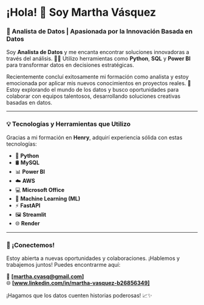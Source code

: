 


# ¡Hola! 👋 Soy Martha Vásquez  

### 🚀 Analista de Datos | Apasionada por la Innovación Basada en Datos  

Soy **Analista de Datos** y me encanta encontrar soluciones innovadoras a través del análisis. 🧠✨ Utilizo herramientas como **Python**, **SQL** y **Power BI** para transformar datos en decisiones estratégicas.  

Recientemente concluí exitosamente mi formación como analista y estoy emocionada por aplicar mis nuevos conocimientos en proyectos reales. 🌟 Estoy explorando el mundo de los datos y busco oportunidades para colaborar con equipos talentosos, desarrollando soluciones creativas basadas en datos.  

---

### 💡 Tecnologías y Herramientas que Utilizo  
Gracias a mi formación en **Henry**, adquirí experiencia sólida con estas tecnologías:  
- 🐍 **Python**  
- 🛢️ **MySQL**  
- 📊 **Power BI**  
- ☁️ **AWS**  
- 💻 **Microsoft Office**  
- 🤖 **Machine Learning (ML)**  
- ⚡ **FastAPI**  
- 🖼️ **Streamlit**  
- 🌐 **Render**  

---

### 🤝 ¡Conectemos!  
Estoy abierta a nuevas oportunidades y colaboraciones. ¡Hablemos y trabajemos juntos! Puedes encontrarme aquí:  

📧 **[martha.cvasq@gmail.com]**  
🌐 **[www.linkedin.com/in/martha-vasquez-b26856349]**  

¡Hagamos que los datos cuenten historias poderosas! 📈✨  















